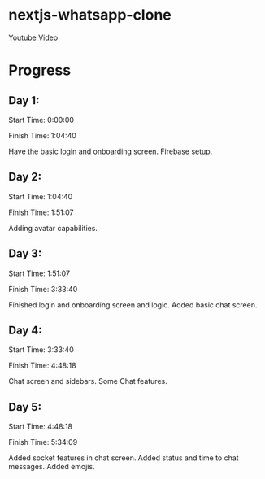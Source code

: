 # nextjs-whatsapp-clone

[Youtube Video](https://www.youtube.com/watch?v=keYFkLycaDg&t=5507s)

# Progress

## Day 1:

Start Time: 0:00:00

Finish Time: 1:04:40

Have the basic login and onboarding screen.
Firebase setup.

## Day 2:

Start Time: 1:04:40

Finish Time: 1:51:07

Adding avatar capabilities.

## Day 3:

Start Time: 1:51:07

Finish Time: 3:33:40

Finished login and onboarding screen and logic. Added basic chat screen.

## Day 4:

Start Time: 3:33:40

Finish Time: 4:48:18

Chat screen and sidebars. Some Chat features.

## Day 5:

Start Time: 4:48:18

Finish Time: 5:34:09

Added socket features in chat screen. Added status and time to chat messages. Added emojis.
